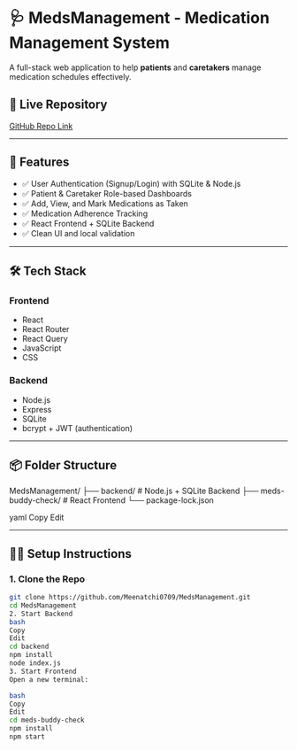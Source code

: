 # 🩺 MedsManagement - Medication Management System

A full-stack web application to help **patients** and **caretakers** manage medication schedules effectively.

## 🔗 Live Repository

[GitHub Repo Link](https://github.com/Meenatchi0709/MedsManagement)

---

## 🚀 Features

- ✅ User Authentication (Signup/Login) with SQLite & Node.js
- ✅ Patient & Caretaker Role-based Dashboards
- ✅ Add, View, and Mark Medications as Taken
- ✅ Medication Adherence Tracking
- ✅ React Frontend + SQLite Backend
- ✅ Clean UI and local validation

---

## 🛠️ Tech Stack

### Frontend

- React
- React Router
- React Query
- JavaScript
- CSS

### Backend

- Node.js
- Express
- SQLite
- bcrypt + JWT (authentication)

---

## 📦 Folder Structure

MedsManagement/
├── backend/ # Node.js + SQLite Backend
├── meds-buddy-check/ # React Frontend
└── package-lock.json

yaml
Copy
Edit

---

## 🧑‍💻 Setup Instructions

### 1. Clone the Repo

```bash
git clone https://github.com/Meenatchi0709/MedsManagement.git
cd MedsManagement
2. Start Backend
bash
Copy
Edit
cd backend
npm install
node index.js
3. Start Frontend
Open a new terminal:

bash
Copy
Edit
cd meds-buddy-check
npm install
npm start